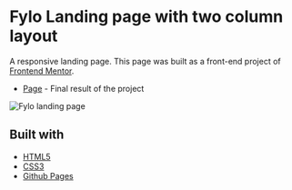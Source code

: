# Fylo Landing page with two column layout 

A responsive landing page. This page was built as a front-end project of [Frontend Mentor](https://www.frontendmentor.io/challenges/fylo-landing-page-with-two-column-layout-5ca5ef041e82137ec91a50f5).

- [Page](https://norwyx.github.io/fylo-landing-page-two-column-layout/) - Final result of the project

![Fylo landing page](./images/final-results.png)




## Built with
- [HTML5](https://developer.mozilla.org/es/docs/HTML/HTML5)
- [CSS3](https://developer.mozilla.org/es/docs/Web/CSS/CSS3)
- [Github Pages](https://pages.github.com/)